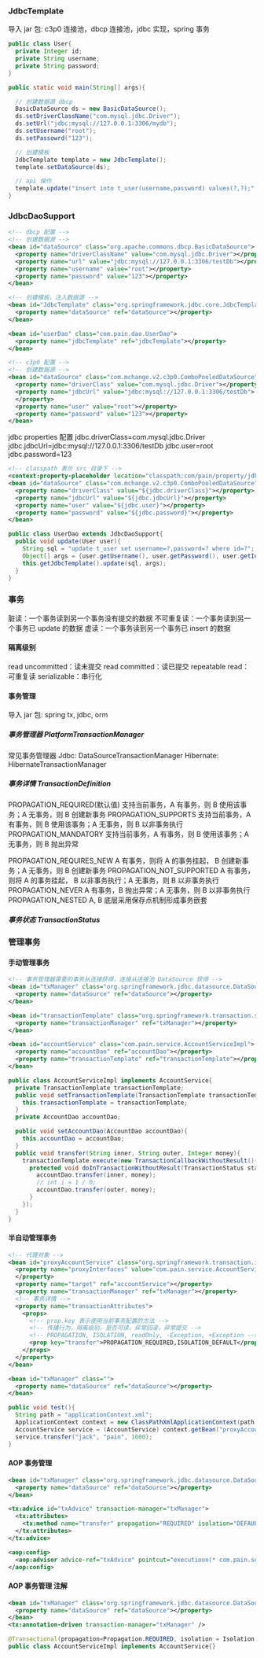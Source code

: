 ### JdbcTemplate
导入 jar 包: c3p0 连接池，dbcp 连接池，jdbc 实现，spring 事务
```java
public class User{
  private Integer id;
  private String username;
  private String password;
}
```
```java
public static void main(String[] args){

  // 创建数据源 dbcp
  BasicDataSource ds = new BasicDataSource();
  ds.setDriverClassName("com.mysql.jdbc.Driver");
  ds.setUrl("jdbc:mysql://127.0.0.1:3306/mydb");
  ds.setUsername("root");
  ds.setPassowrd("123");

  // 创建模板
  JdbcTemplate template = new JdbcTemplate();
  template.setDataSource(ds);

  // api 操作
  template.update("insert into t_user(username,password) values(?,?);", "tom", "10");
}
```

### JdbcDaoSupport
```xml
<!-- dbcp 配置 -->
<!-- 创建数据源 -->
<bean id="dataSource" class="org.apache.commons.dbcp.BasicDataSource">
  <property name="driverClassName" value="com.mysql.jdbc.Driver"></property>
  <property name="url" value="jdbc:mysql://127.0.0.1:3306/testDb"></property>
  <property name="username" value="root"></property>
  <property name="password" value="123"></property>
</bean>

<!-- 创建模板，注入数据源 -->
<bean id="JdbcTemplate" class="org.springframework.jdbc.core.JdbcTemplate">
  <property name="dataSource" ref="dataSource"></property>
</bean>

<bean id="userDao" class="com.pain.dao.UserDao">
  <property name="jdbcTemplate" ref="jdbcTemplate"></property>
</bean>
```
```xml
<!-- c3p0 配置 -->
<!-- 创建数据源 -->
<bean id="dataSource" class="com.mchange.v2.c3p0.ComboPooledDataSource">
  <property name="driverClass" value="com.mysql.jdbc.Driver"></property>
  <property name="jdbcUrl" value="jdbc:mysql://127.0.0.1:3306/testDb">
  </property>
  <property name="user" value="root"></property>
  <property name="password" value="123"></property>
</bean>
```
jdbc properties 配置
jdbc.driverClass=com.mysql.jdbc.Driver
jdbc.jdbcUrl=jdbc:mysql://127.0.0.1:3306/testDb
jdbc.user=root
jdbc.password=123
```xml
<!-- classpath 表示 src 目录下 -->
<context:property-placeholder location="classpath:com/pain/property/jdbcInfo.properties" />
<bean id="dataSource" class="com.mchange.v2.c3p0.ComboPooledDataSource">
  <property name="driverClass" value="${jdbc.driverClass}"></property>
  <property name="jdbcUrl" value="${jdbc.jdbcUrl}"></property>
  <property name="user" value="${jdbc.user}"></property>
  <property name="password" value="${jdbc.password}"></property>
</bean>
```
```java
public class UserDao extends JdbcDaoSupport{
  public void update(User user){
    String sql = "update t_user set username=?,password=? where id=?";
    Object[] args = {user.getUsername(), user.getPassword(), user.getId()};
    this.getJdbcTemplate().update(sql, args);
  }
}
```

### 事务
脏读：一个事务读到另一个事务没有提交的数据
不可重复读：一个事务读到另一个事务已 update 的数据
虚读：一个事务读到另一个事务已 insert 的数据
#### 隔离级别
read uncommitted：读未提交
read committed：读已提交
repeatable read：可重复读
serializable：串行化
#### 事务管理
导入 jar 包: spring tx, jdbc, orm
##### 事务管理器 PlatformTransactionManager
常见事务管理器
Jdbc: DataSourceTransactionManager
Hibernate: HibernateTransactionManager
##### 事务详情 TransactionDefinition
PROPAGATION_REQUIRED(默认值)
支持当前事务，A 有事务，则 B 使用该事务；A 无事务，则 B 创建新事务
PROPAGATION_SUPPORTS
支持当前事务，A 有事务，则 B 使用该事务；A 无事务，则 B 以非事务执行
PROPAGATION_MANDATORY
支持当前事务，A 有事务，则 B 使用该事务；A 无事务，则 B 抛出异常

PROPAGATION_REQUIRES_NEW
A 有事务，则将 A 的事务挂起， B 创建新事务；A 无事务，则 B 创建新事务
PROPAGATION_NOT_SUPPORTED
A 有事务，则将 A 的事务挂起， B 以非事务执行；A 无事务，则 B 以非事务执行
PROPAGATION_NEVER
A 有事务，B 抛出异常；A 无事务，则 B 以非事务执行
PROPAGATION_NESTED
A, B 底层采用保存点机制形成事务嵌套
##### 事务状态 TransactionStatus

### 管理事务
#### 手动管理事务
```xml
<!-- 事务管理器需要的事务从连接获得，连接从连接池 DataSource 获得 -->
<bean id="txManager" class="org.springframework.jdbc.datasource.DataSourceTransactionManager">
  <property name="dataSource" ref="dataSource"></property>
</bean>

<bean id="transactionTemplate" class="org.springframework.transaction.support.TransactionTemplate">
  <property name="transactionManager" ref="txManager"></property>
</bean>

<bean id="accountService" class="com.pain.service.AccountServiceImpl">
  <property name="accountDao" ref="accountDao"></property>
  <property name="transactionTemplate" ref="transactionTemplate"></property>
</bean>
```
```java
public class AccountServiceImpl implements AccountService{
  private TransactionTemplate transactionTemplate;
  public void setTransactionTemplate(TransactionTemplate transactionTemplate){
    this.transactionTemplate = transactionTemplate;
  }
  private AccountDao accountDao;

  public void setAccountDao(AccountDao accountDao){
    this.accountDao = accountDao;
  }
  public void transfer(String inner, String outer, Integer money){
    transactionTemplate.execute(new TransactionCallbackWithoutResult(){
      protected void doInTransactionWithoutResult(TransactionStatus status){
        accountDao.transfer(inner, money);
        // int i = 1 / 0;
        accountDao.transfer(outer, money);
      }
    });
  }
}
```
#### 半自动管理事务
```xml
<!-- 代理对象 -->
<bean id="proxyAccountService" class="org.springframework.transaction.interceptor.TransactionProxyFactoryBean">
  <property name="proxyInterfaces" value="com.pain.service.AccountService">
  </property>
  <property name="target" ref="accountService"></property>
  <property name="transactionManager" ref="txManager"></property>
  <!-- 事务详情 -->
  <property name="transactionAttributes">
    <props>
      <!-- prop.key 表示使用当前事务配置的方法 -->
      <!-- 传播行为，隔离级别，是否可读，异常回滚，异常提交 -->
      <!-- PROPAGATION, ISOLATION, readOnly, -Exception, +Exception -->
      <prop key="transfer">PROPAGATION_REQUIRED,ISOLATION_DEFAULT</prop>
    </props>
  </property>
</bean>

<bean id="txManager" class="">
  <property name="dataSource" ref="dataSource"></property>
</bean>
```
```java
public void test(){
  String path = "applicationContext.xml";
  ApplicationContext context = new ClassPathXmlApplicationContext(path);
  AccountService service = (AccountService) context.getBean("proxyAccountService");
  service.transfer("jack", "pain", 1000);
}
```
#### AOP 事务管理
```xml
<bean id="txManager" class="org.springframework.jdbc.datasource.DataSourceTransactionManager">
  <property name="dataSource" ref="dataSource"></property>
</bean>

<tx:advice id="txAdvice" transaction-manager="txManager">
  <tx:attributes>
    <tx:method name="transfer" propagation="REQUIRED" isolation="DEFAULT" />
  </tx:attributes>
</tx:advice>

<aop:config>
  <aop:advisor advice-ref="txAdvice" pointcut="executioon(* com.pain.service..*.*(..))" />
</aop:config>
```
#### AOP 事务管理 注解
```xml
<bean id="txManager" class="org.springframework.jdbc.datasource.DataSourceTransactionManager">
  <property name="dataSource" ref="dataSource"></property>
</bean>
<tx:annotation-driven transaction-manager="txManager" />
```
```java
@Transactional(propagation=Propagation.REQUIRED, isolation = Isolation.DEFAULT)
public class AccountServiceImpl implements AccountService{}
```